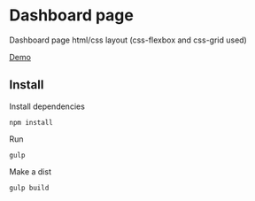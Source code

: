 # Dashboard page

Dashboard page html/css layout (css-flexbox and css-grid used)

<a href="https://marxpekulen.github.io/Dashboard/docs/">Demo</a>

## Install

Install dependencies
```
npm install
```
Run
```
gulp
```
Make a dist
```
gulp build
```
